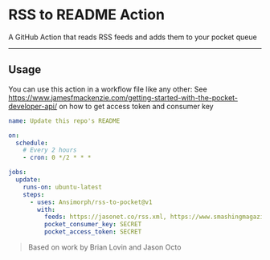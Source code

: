 # RSS to README Action
A GitHub Action that reads RSS feeds and adds them to your pocket queue

---

## Usage

You can use this action in a workflow file like any other:
See https://www.jamesfmackenzie.com/getting-started-with-the-pocket-developer-api/ on how to get access token and consumer key

```yml
name: Update this repo's README

on:
  schedule:
    # Every 2 hours
    - cron: 0 */2 * * *

jobs:
  update:
    runs-on: ubuntu-latest
    steps:
      - uses: Ansimorph/rss-to-pocket@v1
        with:
          feeds: https://jasonet.co/rss.xml, https://www.smashingmagazine.com/feed/
          pocket_consumer_key: SECRET
          pocket_access_token: SECRET

```

> Based on work by Brian Lovin and Jason Octo
